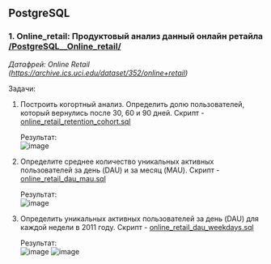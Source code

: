 ## PostgreSQL

### **1. Online_retail: Продуктовый анализ данный онлайн ретайла** [/PostgreSQL__Online_retail/](https://github.com/maxbelokur/Maks-Belokur_Portfolio/tree/main/PostgreSQL__Online_retail)
_Датафрей: Online Retail (https://archive.ics.uci.edu/dataset/352/online+retail)_

Задачи:
1. Построить когортный анализ. Определить долю пользователей, который вернулись после 30, 60 и 90 дней.
    Скрипт - [online_retail_retention_cohort.sql](https://github.com/maxbelokur/Maks-Belokur_Portfolio/blob/main/PostgreSQL__Online_retail/online_retail_retention_cohort.sql)

    Результат:\
    ![image](https://github.com/user-attachments/assets/6fd9bde1-c94e-422d-abd1-96776792008b)


2. Определите среднее количество уникальных активных пользователей за день (DAU) и за месяц (MAU).
    Скрипт - [online_retail_dau_mau.sql](https://github.com/maxbelokur/Maks-Belokur_Portfolio/blob/main/PostgreSQL__Online_retail/online_retail_dau_mau.sql)

    Результат:\
   ![image](https://github.com/user-attachments/assets/449aa360-dbd0-4d29-bce4-b69cea8f03d1)

3. Определить уникальных активных пользователей за день (DAU) для каждой недели в 2011 году.
    Скрипт - [online_retail_dau_weekdays.sql](https://github.com/maxbelokur/Maks-Belokur_Portfolio/blob/main/PostgreSQL__Online_retail/online_retail_dau_by_weekdays.sql)

    Результат:\
   ![image](https://github.com/user-attachments/assets/4200fa4b-957f-482f-9828-bd9f7b5e66c6)
   ![image](https://github.com/user-attachments/assets/38074428-7f6f-4290-960b-dba01ac5c4b5)

   
